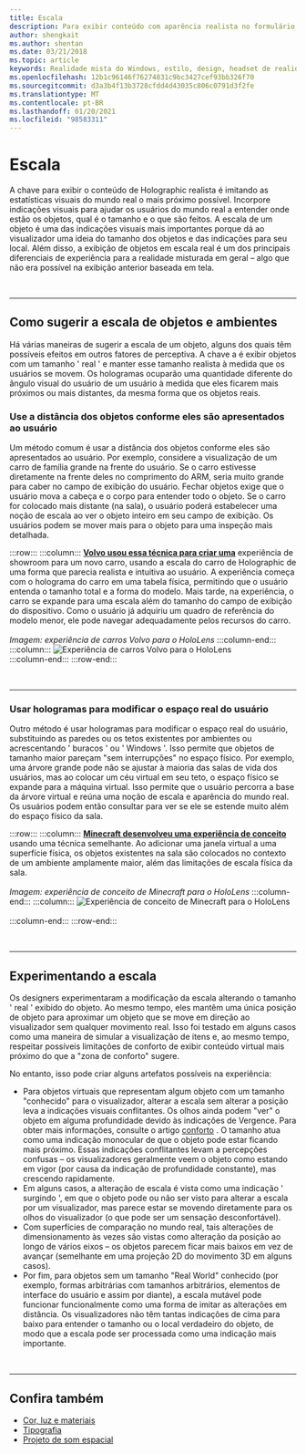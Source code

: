 ```yaml
---
title: Escala
description: Para exibir conteúdo com aparência realista no formulário holográfico é fundamental imitar, do modo mais próximo possível, as estatísticas visuais do mundo real.
author: shengkait
ms.author: shentan
ms.date: 03/21/2018
ms.topic: article
keywords: Realidade mista do Windows, estilo, design, headset de realidade misturada, headset da realidade mista do Windows, headset da realidade virtual, HoloLens, escala, hologramas
ms.openlocfilehash: 12b1c96146f76274831c9bc3427cef93bb326f70
ms.sourcegitcommit: d3a3b4f13b3728cfdd4d43035c806c0791d3f2fe
ms.translationtype: MT
ms.contentlocale: pt-BR
ms.lasthandoff: 01/20/2021
ms.locfileid: "98583311"
---
```

# <a name="scale"></a>Escala

A chave para exibir o conteúdo de Holographic realista é imitando as estatísticas visuais do mundo real o mais próximo possível. Incorpore indicações visuais para ajudar os usuários do mundo real a entender onde estão os objetos, qual é o tamanho e o que são feitos. A escala de um objeto é uma das indicações visuais mais importantes porque dá ao visualizador uma ideia do tamanho dos objetos e das indicações para seu local. Além disso, a exibição de objetos em escala real é um dos principais diferenciais de experiência para a realidade misturada em geral – algo que não era possível na exibição anterior baseada em tela.

<br>

---

## <a name="how-to-suggest-the-scale-of-objects-and-environments"></a>Como sugerir a escala de objetos e ambientes

Há várias maneiras de sugerir a escala de um objeto, alguns dos quais têm possíveis efeitos em outros fatores de perceptiva. A chave a é exibir objetos com um tamanho ' real ' e manter esse tamanho realista à medida que os usuários se movem. Os hologramas ocuparão uma quantidade diferente do ângulo visual do usuário de um usuário à medida que eles ficarem mais próximos ou mais distantes, da mesma forma que os objetos reais.

### <a name="use-the-distance-of-objects-as-theyre-presented-to-the-user"></a>Use a distância dos objetos conforme eles são apresentados ao usuário

Um método comum é usar a distância dos objetos conforme eles são apresentados ao usuário. Por exemplo, considere a visualização de um carro de família grande na frente do usuário. Se o carro estivesse diretamente na frente deles no comprimento do ARM, seria muito grande para caber no campo de exibição do usuário. Fechar objetos exige que o usuário mova a cabeça e o corpo para entender todo o objeto. Se o carro for colocado mais distante (na sala), o usuário poderá estabelecer uma noção de escala ao ver o objeto inteiro em seu campo de exibição. Os usuários podem se mover mais para o objeto para uma inspeção mais detalhada.

:::row:::
    :::column:::
        **[Volvo usou essa técnica para criar uma](https://www.youtube.com/watch?v=DilzwF90vec)** experiência de showroom para um novo carro, usando a escala do carro de Holographic de uma forma que parecia realista e intuitiva ao usuário. A experiência começa com o holograma do carro em uma tabela física, permitindo que o usuário entenda o tamanho total e a forma do modelo. Mais tarde, na experiência, o carro se expande para uma escala além do tamanho do campo de exibição do dispositivo. Como o usuário já adquiriu um quadro de referência do modelo menor, ele pode navegar adequadamente pelos recursos do carro.<br>
        <br>
        *Imagem: experiência de carros Volvo para o HoloLens*
    :::column-end:::
        :::column:::
       ![Experiência de carros Volvo para o HoloLens](images/volvo-cars-microsoft-hololens-experience01-640px.jpg)<br>
    :::column-end:::
:::row-end:::


<br>

---

### <a name="use-holograms-to-modify-the-users-real-space"></a>Usar hologramas para modificar o espaço real do usuário

Outro método é usar hologramas para modificar o espaço real do usuário, substituindo as paredes ou os tetos existentes por ambientes ou acrescentando ' buracos ' ou ' Windows '. Isso permite que objetos de tamanho maior pareçam "sem interrupções" no espaço físico. Por exemplo, uma árvore grande pode não se ajustar à maioria das salas de vida dos usuários, mas ao colocar um céu virtual em seu teto, o espaço físico se expande para a máquina virtual. Isso permite que o usuário percorra a base da árvore virtual e reúna uma noção de escala e aparência do mundo real. Os usuários podem então consultar para ver se ele se estende muito além do espaço físico da sala.

:::row:::
    :::column:::
        **[Minecraft desenvolveu uma experiência de conceito](https://minecraft.net/)** usando uma técnica semelhante. Ao adicionar uma janela virtual a uma superfície física, os objetos existentes na sala são colocados no contexto de um ambiente amplamente maior, além das limitações de escala física da sala.<br>
        <br>
        *Imagem: experiência de conceito de Minecraft para o HoloLens*
    :::column-end:::
        :::column:::
       ![Experiência de conceito de Minecraft para o HoloLens](images/800px-minecraftwindow-640px.jpg)<br><br>
    :::column-end:::
:::row-end:::


<br>

---


## <a name="experimenting-with-scale"></a>Experimentando a escala

Os designers experimentaram a modificação da escala alterando o tamanho ' real ' exibido do objeto. Ao mesmo tempo, eles mantêm uma única posição de objeto para aproximar um objeto que se move em direção ao visualizador sem qualquer movimento real. Isso foi testado em alguns casos como uma maneira de simular a visualização de itens e, ao mesmo tempo, respeitar possíveis limitações de conforto de exibir conteúdo virtual mais próximo do que a "zona de conforto" sugere.

No entanto, isso pode criar alguns artefatos possíveis na experiência:
* Para objetos virtuais que representam algum objeto com um tamanho "conhecido" para o visualizador, alterar a escala sem alterar a posição leva a indicações visuais conflitantes. Os olhos ainda podem "ver" o objeto em alguma profundidade devido às indicações de Vergence. Para obter mais informações, consulte o artigo [conforto](comfort.md) . O tamanho atua como uma indicação monocular de que o objeto pode estar ficando mais próximo. Essas indicações conflitantes levam a percepções confusas – os visualizadores geralmente veem o objeto como estando em vigor (por causa da indicação de profundidade constante), mas crescendo rapidamente.
* Em alguns casos, a alteração de escala é vista como uma indicação ' surgindo ', em que o objeto pode ou não ser visto para alterar a escala por um visualizador, mas parece estar se movendo diretamente para os olhos do visualizador (o que pode ser um sensação desconfortável).
* Com superfícies de comparação no mundo real, tais alterações de dimensionamento às vezes são vistas como alteração da posição ao longo de vários eixos – os objetos parecem ficar mais baixos em vez de avançar (semelhante em uma projeção 2D do movimento 3D em alguns casos).
* Por fim, para objetos sem um tamanho "Real World" conhecido (por exemplo, formas arbitrárias com tamanhos arbitrários, elementos de interface do usuário e assim por diante), a escala mutável pode funcionar funcionalmente como uma forma de imitar as alterações em distância. Os visualizadores não têm tantas indicações de cima para baixo para entender o tamanho ou o local verdadeiro do objeto, de modo que a escala pode ser processada como uma indicação mais importante.

<br>

---

## <a name="see-also"></a>Confira também
* [Cor, luz e materiais](./color-light-and-materials.md)
* [Tipografia](typography.md)
* [Projeto de som espacial](spatial-sound-design.md)